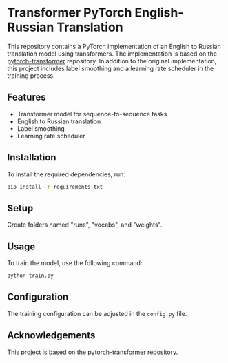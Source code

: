 # Transformer PyTorch English-Russian Translation

This repository contains a PyTorch implementation of an English to Russian translation model using transformers. The implementation is based on the [pytorch-transformer](https://github.com/hkproj/pytorch-transformer/) repository. In addition to the original implementation, this project includes label smoothing and a learning rate scheduler in the training process.

## Features
- Transformer model for sequence-to-sequence tasks
- English to Russian translation
- Label smoothing
- Learning rate scheduler

## Installation
To install the required dependencies, run:
```bash
pip install -r requirements.txt
```

## Setup 
Create folders named "runs", "vocabs", and "weights".

## Usage
To train the model, use the following command:
```bash
python train.py
```

## Configuration
The training configuration can be adjusted in the `config.py` file.

## Acknowledgements
This project is based on the [pytorch-transformer](https://github.com/hkproj/pytorch-transformer/) repository.

